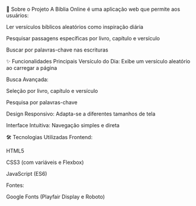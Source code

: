 📖 Sobre o Projeto
A Bíblia Online é uma aplicação web que permite aos usuários:

Ler versículos bíblicos aleatórios como inspiração diária

Pesquisar passagens específicas por livro, capítulo e versículo

Buscar por palavras-chave nas escrituras

✨ Funcionalidades Principais
Versículo do Dia: Exibe um versículo aleatório ao carregar a página

Busca Avançada:

Seleção por livro, capítulo e versículo

Pesquisa por palavras-chave

Design Responsivo: Adapta-se a diferentes tamanhos de tela

Interface Intuitiva: Navegação simples e direta

🛠 Tecnologias Utilizadas
Frontend:

HTML5

CSS3 (com variáveis e Flexbox)

JavaScript (ES6)

Fontes:

Google Fonts (Playfair Display e Roboto)
